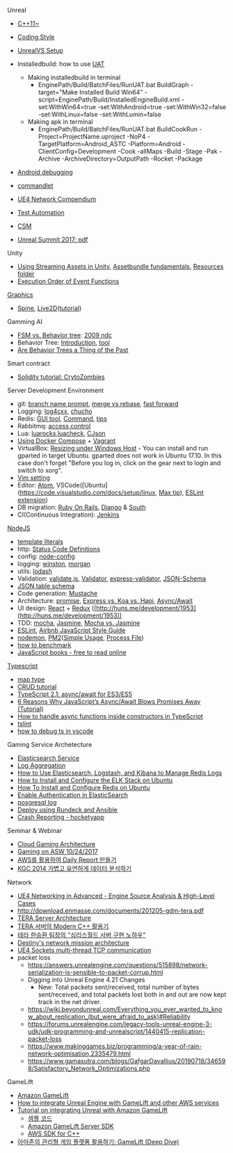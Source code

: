 Unreal
* [C++11~](https://github.com/jwvg0425/ModernCppStudy/wiki)
* [Coding Style](https://docs.unrealengine.com/latest/INT/Programming/Development/CodingStandard/index.html)
* [UnrealVS Setup](http://api.unrealengine.com/KOR/Programming/Development/VisualStudioSetup/UnrealVS/index.html)
* Installedbuild: how to use [UAT](https://blog.mi.hdm-stuttgart.de/index.php/2017/02/11/uat-automation/)
  * Making installedbuild in terminal
    * EnginePath/Build/BatchFiles/RunUAT.bat BuildGraph -target="Make Installed Build Win64" -script=EnginePath/Build/InstalledEngineBuild.xml -set:WithWin64=true -set:WithAndroid=true -set:WithWin32=false -set:WithLinux=false -set:WithLumin=false
  * Making apk in terminal
    * EnginePath/Build/BatchFiles/RunUAT.bat BuildCookRun -Project=ProjectName.uproject -NoP4 -TargetPlatform=Android_ASTC -Platform=Android -ClientConfig=Development -Cook -allMaps -Build -Stage -Pak -Archive -ArchiveDirectory=OutputPath -Rocket -Package

* [Android debugging](http://pafuhana1213.hatenablog.com/entry/2018/02/15/001307)
* [commandlet](https://api.unrealengine.com/udk/Three/CommandletHome.html)
* [UE4 Network Compendium](http://cedric-neukirchen.net/Downloads/Compendium/UE4_Network_Compendium_by_Cedric_eXi_Neukirchen.pdf)
* [Test Automation](https://docs.unrealengine.com/en-us/Programming/Automation/TechnicalGuide)
* [CSM](http://api.unrealengine.com/KOR/Platforms/Mobile/Lighting/HowTo/CascadedShadow/index.html)
* [Unreal Summit 2017: ](http://replay.unrealsummit.co.kr/pp3.html)[pdf](http://replay.unrealsummit.co.kr/data2017/pp3.pdf)

Unity
* [Using Streaming Assets in Unity](https://www.raywenderlich.com/165809/using-streaming-assets-unity), [Assetbundle fundamentals](https://unity3d.com/kr/learn/tutorials/topics/best-practices/assetbundle-fundamentals), [Resources folder](https://unity3d.com/kr/learn/tutorials/temas/best-practices/resources-folder)
* [Execution Order of Event Functions](https://docs.unity3d.com/Manual/ExecutionOrder.html)

[Graphics](https://github.com/goopymoon/goopymoon.github.io/blob/master/graphics.md)
* [Spine](http://esotericsoftware.com/), [Live2D](http://www.live2d.com/ja/)([tutorial](http://sites.cybernoids.jp/cubism2_kr/))

Gamming AI
  * [FSM vs. Behavior tree](https://web.stanford.edu/class/cs123/lectures/CS123_lec08_HFSM_BT.pdf): [2009 ndc](https://www.slideshare.net/yonghakim900/2009-ndc)
  * Behavior Tree: [Introduction](http://blog.renatopp.com/2014/07/25/an-introduction-to-behavior-trees-part-1/), [tool](https://archive.codeplex.com/?p=brainiac)
  * [Are Behavior Trees a Thing of the Past](https://www.gamasutra.com/blogs/JakobRasmussen/20160427/271188/Are_Behavior_Trees_a_Thing_of_the_Past.php)

Smart contract
* [Solidity tutorial: CrytoZombies](https://cryptozombies.io/en/course/)

Server Development Environment
* git: [branch name prompt](https://coderwall.com/p/fasnya/add-git-branch-name-to-bash-prompt), [merge vs rebase](https://www.atlassian.com/git/tutorials/merging-vs-rebasing), [fast forward](https://ariya.io/2013/09/fast-forward-git-merge)
* Logging: [log4cxx](https://logging.apache.org/log4cxx/latest_stable/), [chucho](https://github.com/mexicowilly/Chucho/wiki)
* Redis: [GUI tool](https://redisdesktop.com/), [Command](http://www.redisgate.com/redis/command/commands.php), [tips](https://redislabs.com/blog/5-key-takeaways-for-developing-with-redis/)
* Rabbitmq: [access control](https://www.rabbitmq.com/access-control.html)
* Lua: [luarocks](https://luarocks.org/),[luacheck](https://luarocks.org/modules/mpeterv/luacheck), [CJson](https://github.com/mpx/lua-cjson)
* [Using Docker Compose](http://raccoonyy.github.io/docker-usages-for-dev-environment-setup/) + [Vagrant](https://www.vagrantup.com/docs/index.html)
* VirtualBox: [Resizing under Windows Host](http://derekmolloy.ie/resize-a-virtualbox-disk/) - You can install and run gparted in target Ubuntu. gparted does not work in Ubuntu 17.10. In this case don't forget "Before you log in, click on the gear next to login and switch to xorg".
* [Vim setting](https://bluesh55.github.io/2016/10/09/vim-ide/)
* Editor: [Atom](https://atom.io/), VSCode([Ubuntu](https://code.visualstudio.com/docs/setup/linux, [Max tip](https://code.visualstudio.com/docs/getstarted/userinterface)), [ESLint extension](https://marketplace.visualstudio.com/items?itemName=dbaeumer.vscode-eslint))
* DB migration: [Ruby On Rails](http://rubyonrails.org/), [Django](https://www.djangoproject.com/) & [South](https://south.readthedocs.io/en/latest/)
* CI(Continuous Integration): [Jenkins](https://jenkins-ci.org/)

[NodeJS](https://nodejs.org/api/)
* [template literals](https://developer.mozilla.org/en-US/docs/Web/JavaScript/Reference/Template_literals)
* http: [Status Code Definitions](https://www.w3.org/Protocols/rfc2616/rfc2616-sec10.html)
* config: [node-config](https://www.npmjs.com/package/config)
* logging: [winston](https://github.com/winstonjs/winston), [morgan](https://www.npmjs.com/package/morgan)
* utils: [lodash](https://lodash.com/)
* Validation: [validate.js](https://validatejs.org/), [Validator](https://github.com/chriso/validator.js), [express-validator](https://github.com/ctavan/express-validator), [JSON-Schema](https://code.tutsplus.com/series/validating-data-with-json-schema--cms-966)
* [JSON table schema](http://paulfitz.github.io/dataprotocols/json-table-schema/)
* Code generation: [Mustache](https://www.npmjs.com/package/mustache)
* Architecture: [promise](https://pouchdb.com/2015/05/18/we-have-a-problem-with-promises.html), [Express vs. Koa vs. Hapi](https://www.airpair.com/node.js/posts/nodejs-framework-comparison-express-koa-hapi), [Async/Await](https://dev.to/geoffdavis/writing-asyncawait-middleware-in-express-6i0)
* UI design: [React](https://reactjs.org/docs/design-principles.html) + [Redux](https://deminoth.github.io/redux/) ([http://huns.me/development/1953](http://huns.me/development/1953))
* TDD: [mocha](https://github.com/mochajs/mocha#sponsors), [Jasmine](https://github.com/jasmine/jasmine/wiki), [Mocha vs. Jasmine](https://marcofranssen.nl/jasmine-vs-mocha/)
* [ESLint](https://eslint.org/docs/user-guide/getting-started), [Airbnb JavaScript Style Guide](https://github.com/airbnb/javascript)
* [nodemon](https://nodemon.io/), [PM2](http://pm2.keymetrics.io/)([Simple Usage](https://cheese10yun.github.io/PM2/), [Process File](http://pm2.keymetrics.io/docs/usage/application-declaration/))
* [how to benchmark](https://aws.amazon.com/ko/blogs/korea/how-to-loading-test-based-on-aws/)
* [JavaScript books - free to read online](http://exploringjs.com/)

[Typescript](https://www.typescriptlang.org/docs/home.html)
* [map type](https://www.npmjs.com/package/typescript-map)
* [CRUD tutorial](http://mherman.org/blog/2016/11/05/developing-a-restful-api-with-node-and-typescript/#.WmmQFxg6-i4)
* [TypeScript 2.1: async/await for ES3/ES5](https://blog.mariusschulz.com/2016/12/09/typescript-2-1-async-await-for-es3-es5)
* [6 Reasons Why JavaScript’s Async/Await Blows Promises Away (Tutorial)](https://hackernoon.com/6-reasons-why-javascripts-async-await-blows-promises-away-tutorial-c7ec10518dd9)
* [How to handle async functions inside constructors in TypeScript](https://rostacik.net/2017/04/23/how-to-handle-async-functions-inside-constructors-in-typescript/)
* [tslint](https://spin.atomicobject.com/2017/06/05/tslint-linting-setup/)
* [how to debug ts in vscode](https://medium.com/@dupski/debug-typescript-in-vs-code-without-compiling-using-ts-node-9d1f4f9a94a)

Gaming Service Archetecture
* [Elasticsearch Service](http://docs.aws.amazon.com/ko_kr/elasticsearch-service/latest/developerguide/aes-dg.pdf)
* [Log Aggregation](https://logz.io/blog/kafka-vs-redis/) 
* [How to Use Elasticsearch, Logstash, and Kibana to Manage Redis Logs](https://qbox.io/blog/redis-logs-elasticsearch-logstash-kibana)
* [How to Install and Configure the ELK Stack on Ubuntu](http://blog.daum.net/utpark0/14)
* [How To Install and Configure Redis on Ubuntu](https://www.digitalocean.com/community/tutorials/how-to-install-and-configure-redis-on-ubuntu-16-04)
* [Enable Authentication in ElasticSearch](http://blog.raffaeu.com/archive/2016/02/17/enable-authentication-in-elasticsearch.aspx)
* [posgresql log](https://blog.2ndquadrant.com/redislog-integrating-postgresql-with-logstash-for-devops-real-time-monitoring/)
* [Deploy using Rundeck and Ansible](https://gitlab.com/alandie/Rundeck-Ansible-AWS/tree/master/Rundeck-Ansible-AWS)
* [Crash Reporting - hocketyapp](https://hockeyapp.net/)

Seminar & Webinar 
* [Cloud Gaming Architecture](https://s3-eu-west-1.amazonaws.com/aws-de-media/images/_Berlin_Loft_Slides/cloud_gaming_architectures.pdf)
* [Gaming on ASW 10/24/2017](https://github.com/goopymoon/goopymoon.github.io/blob/master/Docs/GamingOnAWS2017)
* [AWS를 활용하여 Daily Report 만들기](https://www.slideshare.net/changjej/aws-daily-report)
* [KGC 2014 가볍고 유연하게 데이터 분석하기](https://www.slideshare.net/julingks/kgc2014?next_slideshow=1)

Network
* [UE4 Networking in Advanced - Engine Source Analysis & High-Level Cases](https://dawnarc.com/2019/06/ue4networking-in-advanced-engine-source-analysis-high-level-cases/)
* http://download.enmasse.com/documents/201205-gdm-tera.pdf
* [TERA Server Architecture](https://www.slideshare.net/ujentus/cgdc2010)
* [TERA 서버의 Modern C++ 활용기](https://www.slideshare.net/sangheonlee9/ndc2016-tera-modern-c)
* [테라 한승환 팀장의 "심리스월드 서버 구현 노하우"](http://m.inven.co.kr/webzine/wznews.php?idx=60184&site=tera)
* [Destiny's network mission architecture](https://www.gdcvault.com/play/1022247/Shared-World-Shooter-Destiny-s)
* [UE4 Sockets multi-thread TCP communication](https://www.programmersought.com/article/91094430036/)
* packet loss
  * https://answers.unrealengine.com/questions/515898/network-serialization-is-sensible-to-packet-corrup.html
  * Digging into Unreal Engine 4.21 Changes
    * New: Total packets sent/received, total number of bytes sent/received, and total packets lost both in and out are now kept track in the net driver.
  * https://wiki.beyondunreal.com/Everything_you_ever_wanted_to_know_about_replication_(but_were_afraid_to_ask)#Reliability
  * https://forums.unrealengine.com/legacy-tools-unreal-engine-3-udk/udk-programming-and-unrealscript/1440415-replication-packet-loss
  * https://www.makinggames.biz/programming/a-year-of-rain-network-optimisation,2335479.html
  * https://www.gamasutra.com/blogs/GafgarDavallius/20190718/346598/Satisfactory_Network_Optimizations.php

GameLift
* [Amazon GameLift](https://docs.aws.amazon.com/ko_kr/gamelift/latest/developerguide/gamelift-intro.html)
* [How to integrate Unreal Engine with GameLift and other AWS services](https://forums.awsgametech.com/t/how-to-integrate-unreal-engine-with-gamelift-and-other-aws-services-tutorial-video-series/9096)
* [Tutorial on integrating Unreal with Amazon GameLift](https://answers.unrealengine.com/questions/884106/tutorial-on-integrating-unreal-with-amazon-gamelif.html)
  * [셈플 코드](https://github.com/zeliard/GameLift)
  * [Amazon GameLift Server SDK](https://aws.amazon.com/ko/gamelift/getting-started/#Developer_Resources)
  * [AWS SDK for C++](https://github.com/aws/aws-sdk-cpp)
* [아마존의 관리형 게임 플랫폼 활용하기: GameLift (Deep Dive)](https://www.slideshare.net/awskorea/amazon-game-lift-deep-dive-seungmo-koo/)
